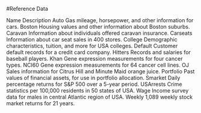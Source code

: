 #Reference Data

Name Description
Auto Gas mileage, horsepower, and other information for cars.
Boston Housing values and other information about Boston suburbs.
Caravan Information about individuals offered caravan insurance.
Carseats Information about car seat sales in 400 stores.
College Demographic characteristics, tuition, and more for USA colleges.
Default Customer default records for a credit card company.
Hitters Records and salaries for baseball players.
Khan Gene expression measurements for four cancer types.
NCI60 Gene expression measurements for 64 cancer cell lines.
OJ Sales information for Citrus Hill and Minute Maid orange juice.
Portfolio Past values of financial assets, for use in portfolio allocation.
Smarket Daily percentage returns for S&P 500 over a 5-year period.
USArrests Crime statistics per 100,000 residents in 50 states of USA.
Wage Income survey data for males in central Atlantic region of USA.
Weekly 1,089 weekly stock market returns for 21 years.